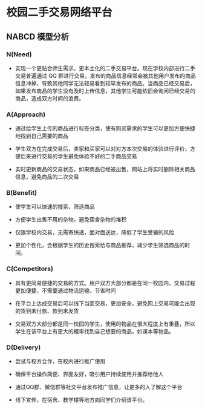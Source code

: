 # 校园二手交易网络平台

## NABCD 模型分析

### N(Need)

- 实现一个更贴合师生需求，更本土化的二手交易平台。现在学校内部进行二手交易普遍通过 QQ 群进行交易，发布的商品信息经常会被其他用户发布的商品信息冲掉，导致其他同学无法轻易看到较早发布的商品。当商品已经交易后，如果发布商品的学生没有及时上传信息，其他学生可能依旧会询问已经交易的商品，造成双方时间的浪费。

### A(Approach)

- 通过给学生上传的商品进行标签分类，使有购买需求的学生可以更加方便快捷地找到自己需要的商品

- 学生双方在完成交易后，卖家和买家可以对对方本次交易的体验进行评价，方便后来进行交易的学生避免体验不好的二手商品交易

- 实时更新商品的交易状态，如果商品已经被出售，网站上将实时删除相关商品信息，避免商品的二次交易

### B(Benefit)

- 使学生可以快速的搜索、筛选商品

- 方便学生出售不用的杂物，避免宿舍杂物的堆积

- 仅限学校内交易，无需寄快递，面对面送达，降低了学生受骗的风险

- 更加个性化，会根据学生的历史搜索给与商品推荐，减少学生筛选商品的时间。

### C(Competitors)
- 具有更简易便捷的交易的方式。用户双方大部分都是在同一校园内，交易过程更加便捷，不需要通过物流运输，节省时间

- 在平台上达成交易后可以线下当面交易，更加安全，避免网上交易可能会出现的货到未付款、款到未发货

- 交易双方大部分都是同一校园的学生，使用的物品在很大程度上有重叠，所以学生在该平台上有更大的概率找到自己想要的商品，如课本等物品。


### D(Delivery)

- 尝试与校方合作，在校内进行推广使用

- 确保平台操作简便、界面友好，吸引用户持续使用并推荐给他人

- 通过QQ群、微信群等社交平台发布推广信息，让更多的人了解这个平台

- 线下宣传，在宿舍、教学楼等地方向同学们介绍该平台。